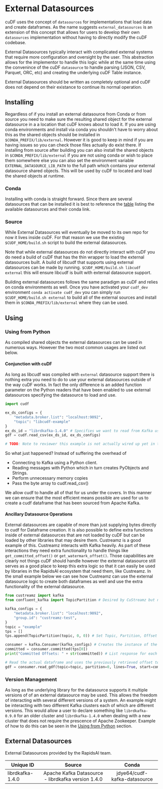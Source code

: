 # External Datasources
cuDF uses the concept of ```datasources``` for implementations that load data and create dataframes. As the name
suggests ```external_datasources``` is an extension of this concept that allows for users to develop their own
```datasources``` implementation without having to directly modify the cuDF codebase.

External Datasources typically interact with complicated external systems that require more configuration
and oversight by the user. This abstraction allows for the implementor to handle this logic while at the same
time using the convenince of the cuDF ```datasource``` to handle parsing (JSON, CSV, Parquet, ORC, etc) and
creating the underlying cuDF Table instance.

External Datasources should be written as completely optional and cuDF does not depend on their existance to continue
its normal operation.

## Installing
Regardless of if you install an external datasource from Conda or from source you need to make sure the resulting shared object for 
the external datasource in a a location that cuDF knows about to load it. If you are using conda environments and install via conda 
you shouldn't have to worry about this as the shared objects should be installed in ```$CONDA_PREFIX/lib/external```. However it is 
good to keep in mind if you are having issues so you can check those files actually do exist there. If installing from source after building 
you can also install the shared objects in ```$CONDA_PREFIX/lib/external``` if you are not using conda or wish to place them somewhere 
else you can also set the environment variable ```EXTERNAL_DATASOURCE_LIB_PATH``` to the full path which contains your external datasource 
shared objects. This will be used by cuDF to located and load the shared objects at runtime.

### Conda
Installing with conda is straight forward. Since there are several datasources that can be installed it is best to reference the
[table](#external-datasources) listing the available datasources and their conda link.

### Source
While External Datasources will eventually be moved to its own repo for now it lives inside cuDF. For that reason we use the existing
```$CUDF_HOME/build.sh``` script to build the external datasources.

Note that while external datasources do not directly interact with cuDF you do need a build of cuDF that has the thin wrapper
to load the external datasources built. A build of libcudf that supports using external datasources can be made by running. 
```$CUDF_HOME/build.sh libcudf external``` this will ensure libcudf is built with external datasource support.

Building external datasources follows the same paradigm as cuDF and relies on conda environments as well. Once you have activated your ```cudf_dev```
environment ```conda activate cudf_dev``` you can simply run ```$CUDF_HOME/build.sh external``` to build all of the external sources and install
them in ```$CONDA_PREFIX/lib/external``` where they can be used.

## Using

### Using from Python
As compiled shared objects the external datasources can be used in numerous ways. However the two most common usages 
are listed out below.

#### Conjunction with cuDF
As long as libcudf was compiled with ```external``` datasource support there is nothing extra you need to do to use your
external datasources outside of the way cuDF works. In fact the only difference is an added function parameter on the 
Python readers that have been enabled to use external datasources specifying the datasource to load and use.

```python
import cudf

ex_ds_configs = {
    "metadata.broker.list": "localhost:9092",
    "topic": "libcudf-example"
}
ex_ds_id = "librdkafka-1.4.0" # Specifies we want to read from Kafka using the `librdkafka-1.4.0` datasource and expect CSV messages.
gdf = cudf.read_csv(ex_ds_id, ex_ds_configs)

# TODO: Note to reviewer this example is not actually wired up yet in this PR. Another PR will be opened to handle that.

```

So what just happened? Instead of suffering the overhead of
* Connecting to Kafka using a Python client.
* Reading messages with Python which in turn creates PyObjects and Strings.
* Perform unnecessary memory copies
* Pass the byte array to cudf.read_csv()

We allow cudf to handle all of that for us under the covers. In this manner we can ensure that the most efficient means
possible are used for us to create a cudf dataframe that has been sourced from Apache Kafka.

#### Ancillary Datasource Operations
External datasources are capable of more than just supplying bytes directly to cudf for Dataframe creation. It is 
also possible to define extra functions inside of external datasources that are not loaded by cuDF but can be loaded
by other libraries that may desire them. Custreamz is a good example of this. Custreamz interacts with Kafka heavily. 
As part of these interactions they need extra functionality to handle things like ```get_committed_offset()``` or ```get_watermark_offset()```. 
Those capabilities are clearly not things cuDF should handle however the external datasource still serves as a good place 
to keep this extra logic so that it can easily be used by libraries in the RapidsAI ecosystem that need them, like Custreamz. 
In the small example below we can see how Custreamz can use the external datasource logic to create both dataframes as well 
and use the extra functionality of the external datasource.

```python
from custreamz import kafka
from confluent_kafka import TopicPartition # Desired by CuStreamz but not required. 

kafka_configs = {
	"metadata.broker.list": "localhost:9092",
	"group.id": "custreamz-test",
}
topic = "example"
tps = []
tps.append(TopicPartition(topic, 0, 0)) # Set Topic, Partition, Offset (TOPPAR)

consumer = kafka.Consumer(kafka_configs) # Creates the instance of the external datasource
committed = consumer.committed(tps[0])
print("Committed Offsets: " + str(committed)) # List response for each topic partition

# Read the actual dataframe and uses the previously retrieved offset to set the start read position from the Kafka topic
gdf = consumer.read_gdf(topic=topic, partition=0, lines=True, start=committed[0], end=-1)
```

### Version Management
As long as the underlying library for the datasource supports it multiple versions of of an external datasource may be used.
This allows the freedom of interacting with several different versions of a system. An example might be interacting with
two different Kafka clusters each of which are different versions. This would allow a user to declare something like 
```librdkafka-0.9.0``` for an older cluster and ```librdkafka-1.4.0``` when dealing with a new cluster that does
not require the prescence of Apache Zookeeper. Example of how to do this can be seen in the [Using from Python](#using-from-python) section.

## External Datasources
External Datasources provided by the RapidsAI team.

| Unique ID        | Source           | Conda |
| ------------- |:-------------:|:----------:|
| librdkafka-1.4.0 | Apache Kafka Datasource - librdkafka version 1.4.0 | jdye64/cudf-kafka-datasource |
